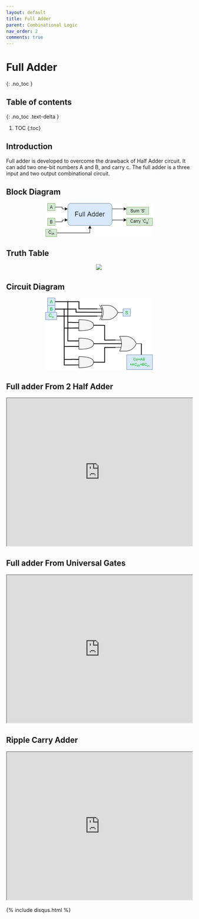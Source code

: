 ```yaml
---
layout: default
title: Full Adder
parent: Combinational Logic
nav_order: 2
comments: true
---
```


# Full Adder
{: .no_toc }

## Table of contents
{: .no_toc .text-delta }

1. TOC
{:toc}

## Introduction

Full adder is developed to overcome the drawback of Half Adder circuit. 
It can add two one-bit numbers A and B, and carry c. 
The full adder is a three input and two output combinational circuit.



## Block Diagram

<div style="text-align:center"><img src="../../assets/images/fulladder_blockdiagram.jpg" /></div>


## Truth Table

<div style="text-align:center"><img src="../../assets/images/fulladder_truthtable.jpg" /></div>

## Circuit Diagram

<div style="text-align:center"><img src="../../assets/images/fulladder_circuitdiagram.jpg" /></div>

## Full adder From 2 Half Adder

<iframe width="100%" height="400px" src="https://circuitverse.org/simulator/embed/247" id="projectPreview" scrolling="no" webkitAllowFullScreen mozAllowFullScreen allowFullScreen> </iframe>

## Full adder From Universal Gates 

<iframe width="100%" height="400px" src="https://circuitverse.org/simulator/embed/45277" id="projectPreview" scrolling="no" webkitAllowFullScreen mozAllowFullScreen allowFullScreen> </iframe>

## Ripple Carry Adder

<iframe width="100%" height="400px" src="https://circuitverse.org/simulator/embed/248" id="projectPreview" scrolling="no" webkitAllowFullScreen mozAllowFullScreen allowFullScreen> </iframe>

{% include disqus.html %}
